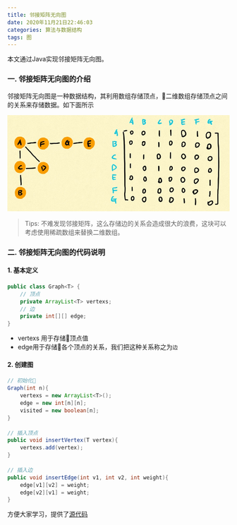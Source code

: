```yaml
---
title: 邻接矩阵无向图
date: 2020年11月21日22:46:03
categories: 算法与数据结构
tags: 图
---
```


本文通过Java实现邻接矩阵无向图。

### 一. 邻接矩阵无向图的介绍

邻接矩阵无向图是一种数据结构，其利用数组存储顶点，二维数组存储顶点之间的关系来存储数据。如下面所示

![title](https://raw.githubusercontent.com/Demo233/images/main/gitnote/2020/11/25/1606233939308-1606233950964.jpg)

> Tips: 不难发现邻接矩阵，这么存储边的关系会造成很大的浪费，这块可以考虑使用稀疏数组来替换二维数组。

### 二. 邻接矩阵无向图的代码说明

#### 1. 基本定义

```java
public class Graph<T> {
    // 顶点
    private ArrayList<T> vertexs;
    // 边
    private int[][] edge;
}
```

* vertexs 用于存储顶点值
* edge用于存储各个顶点的关系，我们把这种关系称之为``边``

#### 2. 创建图

```java
// 初始化
Graph(int n){
    vertexs = new ArrayList<T>();
    edge = new int[n][n];
    visited = new boolean[n];
}

// 插入顶点
public void insertVertex(T vertex){
    vertexs.add(vertex);
}

// 插入边
public void insertEdge(int v1, int v2, int weight){
    edge[v1][v2] = weight;
    edge[v2][v1] = weight;
}

```


方便大家学习，提供了[源代码](https://github.com/Demo233/algorithm/blob/master/src/main/java/com/paic/graph/Graph.java)


